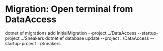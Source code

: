 # Migration: Open terminal from DataAccess
dotnet ef migrations add InitialMigration --project ../DataAccess --startup-project ../Sneakers
dotnet ef database update --project ../DataAccess --startup-project ../Sneakers
